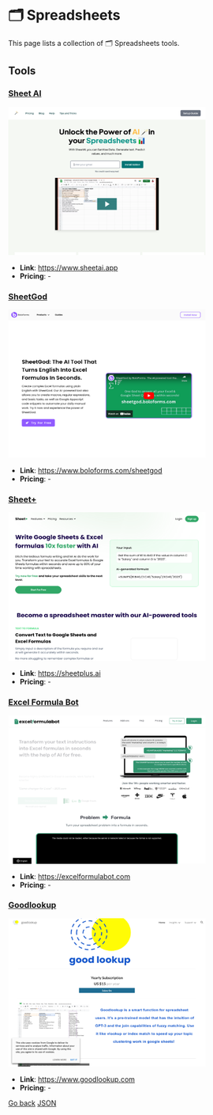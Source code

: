 # 🗂️ Spreadsheets

This page lists a collection of 🗂️ Spreadsheets tools.

## Tools

### [Sheet AI](https://www.sheetai.app)
<a href="https://www.sheetai.app">
   <img src="media/Sheet AI.png" width="400" height="300">
</a>
 
- **Link**: https://www.sheetai.app
- **Pricing**: -

### [SheetGod](https://www.boloforms.com/sheetgod)
<a href="https://www.boloforms.com/sheetgod">
   <img src="media/SheetGod.png" width="400" height="300">
</a>
 
- **Link**: https://www.boloforms.com/sheetgod
- **Pricing**: -

### [Sheet+](https://sheetplus.ai)
<a href="https://sheetplus.ai">
   <img src="media/Sheet+.png" width="400" height="300">
</a>
 
- **Link**: https://sheetplus.ai
- **Pricing**: -

### [Excel Formula Bot](https://excelformulabot.com)
<a href="https://excelformulabot.com">
   <img src="media/Excel Formula Bot.png" width="400" height="300">
</a>
 
- **Link**: https://excelformulabot.com
- **Pricing**: -

### [Goodlookup](https://www.goodlookup.com)
<a href="https://www.goodlookup.com">
   <img src="media/Goodlookup.png" width="400" height="300">
</a>
 
- **Link**: https://www.goodlookup.com
- **Pricing**: -


[Go back](../README.md) [JSON](json/Spreadsheets.json)